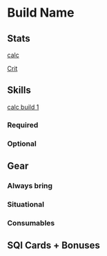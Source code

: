 # Build Name

## Stats

[calc](https://kutsuru.github.io/ttcalculator/index.html?_wqXCizsOw4IwEETCr8OCDcKAwoILBEjCgyUKRMKTbsOWw55Nw7whIMKcw4jDssOtcSJ+LcOiwq1GwrPCmsORaGRSZBHCqUbCoAMiwobDkUNSw4/CqMOnA2/DsMKiw7NAcsOSw6TClTt3wqcqw4leXMObwogSwojDklsuw4DDuQJQRMKTw48cwqfDhwfDgMK0w7jDhjx9w73CiQjCjDJ9V8O/wpPCi3bCv8KOwqrDkQbCs8OoccOhwqXDocKow6/DtjbDmGvDvwA)

[Crit](https://kutsuru.github.io/ttcalculator/index.html?_wqXCizsOw4IwEETCr8OCDcKAwoILBEjCgyUKRMKTbsOWw55Nw7whIMKcw4jDssOtcSJ+LcOiwq1GwrPCmsORaGRSZBHCqUbCoAMiwobDkUNSw4/CqMOnA2/DsMKiw7NAcsOSw6TClTt3wqcqw4leXMObwogSwojDklsuw4DDuQJQRMKTw48cwqfDhwfDgMK0w7jDhjx9w73CiQjCjDJ9V8O/wpPCi3bCv8KOwqrDkQbCs8OoccOhwqXDocKow6/DtjbDmGvDvwA)

## Skills

[calc build 1](https://skillsim.irowiki.org)

### Required

### Optional

## Gear

### Always bring

### Situational

### Consumables

## SQI Cards + Bonuses
